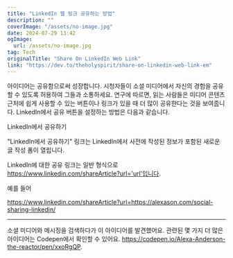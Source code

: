 ```yaml
---
title: "LinkedIn 웹 링크 공유하는 방법"
description: ""
coverImage: "/assets/no-image.jpg"
date: 2024-07-29 13:42
ogImage: 
  url: /assets/no-image.jpg
tag: Tech
originalTitle: "Share On LinkedIn Web Link"
link: "https://dev.to/theholyspirit/share-on-linkedin-web-link-em"
---
```



아이디어는 공유함으로써 성장합니다. 시청자들이 소셜 미디어에서 자신의 경험을 공유할 수 있도록 허용하여 그들과 소통하세요. 연구에 따르면, 읽는 사람들은 미디어 콘텐츠 근처에 쉽게 사용할 수 있는 버튼이나 링크가 있을 때 더 많이 공유한다는 것을 보여줍니다. LinkedIn에서 공유 버튼을 설정하는 방법은 다음과 같습니다.

LinkedIn에서 공유하기

"LinkedIn에서 공유하기" 링크는 LinkedIn에서 사전에 작성된 정보가 포함된 새로운 글 작성 폼이 열립니다.

LinkedIn에 대한 공유 링크는 일반 형식으로 https://www.linkedin.com/shareArticle?url='url'입니다.

<div class="content-ad"></div>

예를 들어

https://www.linkedin.com/shareArticle?url=https://alexason.com/social-sharing-linkedin/

---

소셜 미디어와 메시징을 검색하다가 이 아이디어를 발견했어요. 관련된 몇 가지 더 많은 아이디어는 Codepen에서 확인할 수 있어요. https://codepen.io/Alexa-Anderson-the-reactor/pen/xxoRgQP.